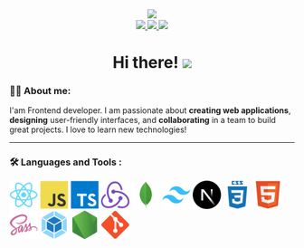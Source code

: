 <div id="header" align="center">
  <img src="https://media1.giphy.com/media/v1.Y2lkPTc5MGI3NjExdW1nZmdxNXM0a212aGt2aWhhODNycm80Y21wZnBneXVrbW0wN3c3YiZlcD12MV9pbnRlcm5hbF9naWZfYnlfaWQmY3Q9Zw/13HgwGsXF0aiGY/giphy.gif" width="500"/>
<div id="badges">
  <a href="https://t.me/matvao1503">
     <img src="https://img.shields.io/badge/Telegram-blue?logo=telegram&logoColor=white&style=for-the-badge">
  </a>
  <a href="https://discord.com/users/543014223148613652">
    <img src="https://img.shields.io/badge/Discord-purple?logo=discord&logoColor=white&style=for-the-badge">
  </a>
  <a href="mailto:muravskiy.03@mail.ru">
     <img src="https://img.shields.io/badge/Email-yellow?logo=gmail&logoColor=white&style=for-the-badge"">
  </a>
</div>
  <h1>
  Hi there!
  <img src="https://media.giphy.com/media/hvRJCLFzcasrR4ia7z/giphy.gif" width="30px"/>
</h1>
</div>

### :man_technologist: About me:
I'am Frontend developer. I am passionate about **creating web applications**, **designing** user-friendly interfaces, and **collaborating** in a team to build great projects. I love to learn new technologies!

---

### :hammer_and_wrench: Languages and Tools :

<div>
  <img src="https://github.com/devicons/devicon/blob/master/icons/react/react-original.svg" title="React" width="50px"/>
  <img src="https://github.com/devicons/devicon/blob/master/icons/javascript/javascript-original.svg" title="JavaScript" width="50px"/>
  <img src="https://github.com/devicons/devicon/blob/master/icons/typescript/typescript-original.svg" title="TypeScript" width="50px"/>
  <img src="https://github.com/devicons/devicon/blob/master/icons/redux/redux-original.svg" title="Redux" width="50px"/>
  <img src="https://github.com/devicons/devicon/blob/master/icons/mongodb/mongodb-original.svg" title="MongoDB" width="50px"/>
  <img src="https://github.com/devicons/devicon/blob/master/icons/tailwindcss/tailwindcss-original.svg" title="Tailwindcss" width="50px"/>
  <img src="https://github.com/devicons/devicon/blob/master/icons/nextjs/nextjs-original.svg" title="NextJS" width="50px"/>
  <img src="https://github.com/devicons/devicon/blob/master/icons/css3/css3-plain-wordmark.svg"  title="CSS3" width="50px"/>
  <img src="https://github.com/devicons/devicon/blob/master/icons/html5/html5-original.svg" title="HTML5" width="50px"/>
  <img src="https://github.com/devicons/devicon/blob/master/icons/sass/sass-original.svg" title="Sass" width="50px"/>
  <img src="https://github.com/devicons/devicon/blob/master/icons/webpack/webpack-original.svg" title="Webpack" width="50px"/>
  <img src="https://github.com/devicons/devicon/blob/master/icons/nodejs/nodejs-original.svg" title="NodeJS" width="50px"/>
  <img src="https://github.com/devicons/devicon/blob/master/icons/git/git-original.svg" title="Git" width="50px"/>
</div>



